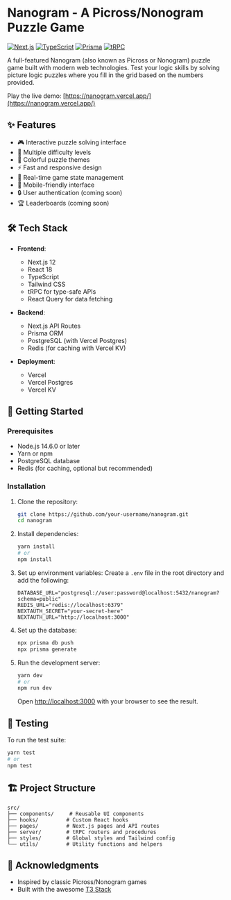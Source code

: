 # Nanogram - A Picross/Nonogram Puzzle Game

[![Next.js](https://img.shields.io/badge/Next.js-000000?style=for-the-badge&logo=next.js&logoColor=white)](https://nextjs.org/)
[![TypeScript](https://img.shields.io/badge/TypeScript-007ACC?style=for-the-badge&logo=typescript&logoColor=white)](https://www.typescriptlang.org/)
[![Prisma](https://img.shields.io/badge/Prisma-3982CE?style=for-the-badge&logo=Prisma&logoColor=white)](https://www.prisma.io/)
[![tRPC](https://img.shields.io/badge/tRPC-2596BE?style=for-the-badge&logo=trpc&logoColor=white)](https://trpc.io/)

A full-featured Nanogram (also known as Picross or Nonogram) puzzle game built with modern web technologies. Test your logic skills by solving picture logic puzzles where you fill in the grid based on the numbers provided.

Play the live demo: [https://nanogram.vercel.app/](https://nanogram.vercel.app/)

## ✨ Features

- 🎮 Interactive puzzle solving interface
- 🧩 Multiple difficulty levels
- 🎨 Colorful puzzle themes
- ⚡ Fast and responsive design
- 🔄 Real-time game state management
- 📱 Mobile-friendly interface
- 🔒 User authentication (coming soon)
- 🏆 Leaderboards (coming soon)

## 🛠 Tech Stack

- **Frontend**:

  - Next.js 12
  - React 18
  - TypeScript
  - Tailwind CSS
  - tRPC for type-safe APIs
  - React Query for data fetching

- **Backend**:

  - Next.js API Routes
  - Prisma ORM
  - PostgreSQL (with Vercel Postgres)
  - Redis (for caching with Vercel KV)

- **Deployment**:
  - Vercel
  - Vercel Postgres
  - Vercel KV

## 🚀 Getting Started

### Prerequisites

- Node.js 14.6.0 or later
- Yarn or npm
- PostgreSQL database
- Redis (for caching, optional but recommended)

### Installation

1. Clone the repository:

   ```bash
   git clone https://github.com/your-username/nanogram.git
   cd nanogram
   ```

2. Install dependencies:

   ```bash
   yarn install
   # or
   npm install
   ```

3. Set up environment variables:
   Create a `.env` file in the root directory and add the following:

   ```env
   DATABASE_URL="postgresql://user:password@localhost:5432/nanogram?schema=public"
   REDIS_URL="redis://localhost:6379"
   NEXTAUTH_SECRET="your-secret-here"
   NEXTAUTH_URL="http://localhost:3000"
   ```

4. Set up the database:

   ```bash
   npx prisma db push
   npx prisma generate
   ```

5. Run the development server:

   ```bash
   yarn dev
   # or
   npm run dev
   ```

   Open [http://localhost:3000](http://localhost:3000) with your browser to see the result.

## 🧪 Testing

To run the test suite:

```bash
yarn test
# or
npm test
```

## 🏗 Project Structure

```
src/
├── components/     # Reusable UI components
├── hooks/         # Custom React hooks
├── pages/         # Next.js pages and API routes
├── server/        # tRPC routers and procedures
├── styles/        # Global styles and Tailwind config
└── utils/         # Utility functions and helpers
```

## 🙏 Acknowledgments

- Inspired by classic Picross/Nonogram games
- Built with the awesome [T3 Stack](https://create.t3.gg/)
